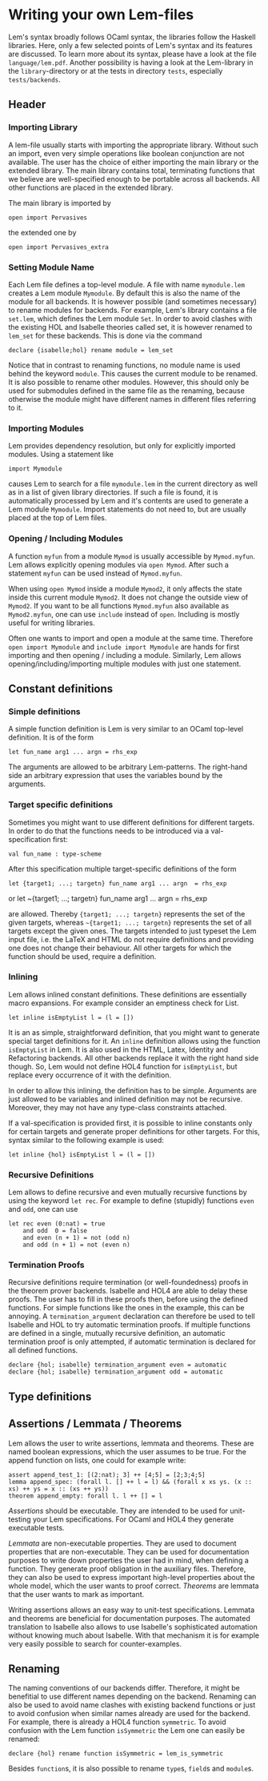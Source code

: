 # Writing your own Lem-files

Lem's syntax broadly follows OCaml syntax, the libraries follow the Haskell libraries. Here, only a few selected points of Lem's syntax and its features are discussed. To learn more about its syntax, please have a look at the file `language/lem.pdf`. Another possibility is having a look at the Lem-library in the `library`-directory or at the tests in directory `tests`, especially `tests/backends`.

## Header

### Importing Library
A lem-file usually starts with importing the appropriate library. Without such an import, even very simple operations like boolean conjunction are not available. The user has the choice of either importing the main library or the extended library. The main library 
contains total, terminating functions that we believe are well-specified enough to be portable across all backends. All other functions are placed in the extended library. 

The main library is imported by

    open import Pervasives

the extended one by

    open import Pervasives_extra
	
### Setting Module Name
Each Lem file defines a top-level module. A file with name `mymodule.lem` creates a Lem module `Mymodule`. By default this is also the name of the module for all backends. It is however possible (and sometimes necessary) to rename modules for backends. For example, 
Lem's library contains a file `set.lem`, which defines the Lem module `Set`. In order to avoid clashes with the existing HOL and Isabelle theories called set, it is however renamed to `lem_set` for these backends. This is done via the command

    declare {isabelle;hol} rename module = lem_set

Notice that in contrast to renaming functions, no module name is used
behind the keyword `module`. This causes the current module to be renamed. It is also possible to rename other modules. However, this should only be used for submodules defined in the same file as the renaming, because otherwise the module might have different names in different files referring to it.

### Importing Modules
Lem provides dependency resolution, but only for explicitly imported modules. Using a statement like

    import Mymodule
	
causes Lem to search for a file `mymodule.lem` in the current directory as well as in a list of given library directories. If such a file is found, it is automatically processed by Lem and it's contents are used to generate a Lem module `Mymodule`. Import statements do not need to, but are usually placed at the top of Lem files.


### Opening / Including Modules
A function `myfun` from a module `Mymod` is usually accessible by `Mymod.myfun`. Lem allows explicitly opening modules via `open Mymod`. After such a statement `myfun` can be used instead of `Mymod.myfun`.

When using `open Mymod` inside a module `Mymod2`, it only affects the state inside this current module `Mymod2`. It does not change the outside view of `Mymod2`. If you want to be all functions `Mymod.myfun` also available as `Mymod2.myfun`, one can use `include` instead of `open`. Including is mostly useful for writing libraries.

Often one wants to import and open a module at the same time. Therefore `open import Mymodule` and `include import Mymodule` are hands for first importing and then opening / including a module. Similarly, Lem allows opening/including/importing multiple modules with just one statement.

## Constant definitions

### Simple definitions
A simple function definition is Lem is very similar to an OCaml top-level definition. It is of the form

    let fun_name arg1 ... argn = rhs_exp 
	
The arguments are allowed to be arbitrary Lem-patterns. The right-hand side an arbitrary expression that uses the variables bound by the arguments. 

### Target specific definitions
Sometimes you might want to use different definitions for different targets. In order to do that the functions needs to be introduced via a val-specification first:

    val fun_name : type-scheme 

After this specification multiple target-specific definitions of the form

    let {target1; ...; targetn} fun_name arg1 ... argn  = rhs_exp

or
    let ~{target1; ...; targetn} fun_name arg1 ... argn  = rhs_exp 
	
are allowed. Thereby `{target1; ...; targetn}` represents the set of the given targets, whereas `~{target1; ...; targetn}` represents the set of all targets except the given ones. The targets intended to just typeset the Lem input file, i.e. the LaTeX and HTML do not require definitions and providing one does not change their behaviour. All other targets for which the function should be used, require a definition. 


### Inlining
Lem allows inlined constant definitions. These definitions are essentially macro expansions. For example consider an emptiness check for List.

    let inline isEmptyList l = (l = [])
	
It is an as simple, straightforward definition, that you might want to generate special target definitions for it. An `inline` definition
allows using the function `isEmptyList` in Lem. It is also used in the HTML, Latex, Identity and Refactoring backends. All other backends replace it with the right hand side though. So, Lem would not define HOL4 function for `isEmptyList`, but replace every occurrence of it with the definition.

In order to allow this inlining, the definition has to be simple. Arguments are just allowed to be variables and inlined definition may not be recursive. Moreover, they may not have any type-class constraints attached. 

If a val-specification is provided first, it is possible to inline constants only for certain targets and generate proper definitions for other targets. For this, syntax similar to the following example is used:

    let inline {hol} isEmptyList l = (l = [])

### Recursive Definitions
Lem allows to define recursive and even mutually recursive functions by using the keyword `let rec`. For example to define (stupidly) functions `even` and `odd`, one can use

    let rec even (0:nat) = true
	    and odd  0 = false
		and even (n + 1) = not (odd n)
		and odd (n + 1) = not (even n)

### Termination Proofs
Recursive definitions require termination (or well-foundedness) proofs in the theorem prover backends. Isabelle and HOL4 are able to delay these proofs. The user has to fill in these proofs then, before using the defined functions. For simple functions like the ones in the example, this can be annoying. A `termination_argument` declaration can therefore be used to tell Isabelle and HOL to try automatic termination proofs. If multiple functions are defined in a single, mutually recursive definition, an automatic termination proof is only attempted, if automatic termination is declared for all defined functions.

    declare {hol; isabelle} termination_argument even = automatic
    declare {hol; isabelle} termination_argument odd = automatic


## Type definitions



## Assertions / Lemmata / Theorems
Lem allows the user to write assertions, lemmata and theorems. These are named boolean expressions, which the user assumes to be true. For the append function on lists, one could for example write:

    assert append_test_1: [(2:nat); 3] ++ [4;5] = [2;3;4;5]
    lemma append_spec: (forall l. [] ++ l = l) && (forall x xs ys. (x :: xs) ++ ys = x :: (xs ++ ys))
    theorem append_empty: forall l. l ++ [] = l

*Assertions* should be executable. They are intended to be used for unit-testing your Lem specifications. For OCaml and HOL4 they generate executable tests. 

*Lemmata* are non-executable properties. They are used to document properties that are non-executable. They can be used for documentation purposes to write down properties the user had in mind, when defining a function. They generate proof obligation in the auxiliary files. Therefore, they can also be used to express important high-level properties about the whole model, which the user wants to proof correct.  *Theorems* are lemmata that the user wants to mark as important.

Writing assertions allows an easy way to unit-test specifications. Lemmata and theorems are beneficial for documentation purposes. The automated translation to Isabelle also allows to use Isabelle's sophisticated automation without knowing much about Isabelle. With that mechanism it is for example very easily possible to search for counter-examples.


## Renaming
The naming conventions of our backends differ. Therefore, it might be benefitial to use different names depending on the backend. Renaming can also be used to avoid name clashes with existing backend functions or just to avoid confusion when similar names already are used for the backend. For example, there is already a HOL4 function `symmetric`. To avoid confusion with the Lem function `isSymmetric` the Lem one can easily be renamed:

    declare {hol} rename function isSymmetric = lem_is_symmetric



Besides `function`s, it is also possible to rename `type`s, `field`s and `module`s. 


